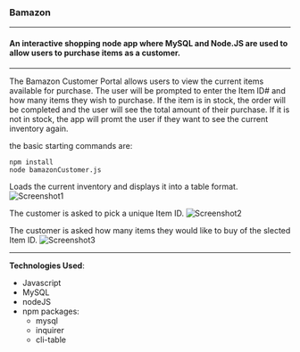 ### Bamazon

****

#### An interactive shopping node app where MySQL and Node.JS are used to allow users to purchase items as a customer.

****

The Bamazon Customer Portal allows users to view the current items available for purchase. The user will be prompted to enter the Item ID# and how many items they wish to purchase. If the item is in stock, the order will be completed and the user will see the total amount of their purchase. If it is not in stock, the app will promt the user if they want to see the current inventory again.

the basic starting commands are:

```
npm install
node bamazonCustomer.js
```

Loads the current inventory and displays it into a table format.
![Screenshot1]()

The customer is asked to pick a unique Item ID.
![Screenshot2]()

The customer is asked how many items they would like to buy of the slected Item ID.
![Screenshot3]()

****

**Technologies Used**:

* Javascript
* MySQL
* nodeJS
* npm packages:
    * mysql
    * inquirer
    * cli-table